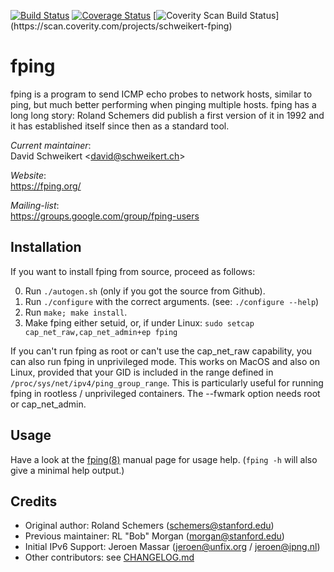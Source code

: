 [![Build Status](https://travis-ci.org/schweikert/fping.svg?branch=develop)](https://travis-ci.org/schweikert/fping)
[![Coverage Status](https://coveralls.io/repos/github/schweikert/fping/badge.svg?branch=develop)](https://coveralls.io/github/schweikert/fping?branch=develop)
[![Coverity Scan Build Status](https://scan.coverity.com/projects/11559/badge.svg?flat=1")](https://scan.coverity.com/projects/schweikert-fping)

# fping

fping is a program to send ICMP echo probes to network hosts, similar to ping,
but much better performing when pinging multiple hosts. fping has a long long
story: Roland Schemers did publish a first version of it in 1992 and it has
established itself since then as a standard tool.

_Current maintainer_:  
  David Schweikert \<david@schweikert.ch\>

_Website_:  
  https://fping.org/

_Mailing-list_:  
  https://groups.google.com/group/fping-users

## Installation

If you want to install fping from source, proceed as follows:

0. Run `./autogen.sh`
   (only if you got the source from Github).
1. Run `./configure` with the correct arguments.
   (see: `./configure --help`)
2. Run `make; make install`.
3. Make fping either setuid, or, if under Linux:
   `sudo setcap cap_net_raw,cap_net_admin+ep fping`

If you can't run fping as root or can't use the cap_net_raw capability, you can
also run fping in unprivileged mode. This works on MacOS and also on Linux,
provided that your GID is included in the range defined in
`/proc/sys/net/ipv4/ping_group_range`. This is particularly useful for running
fping in rootless / unprivileged containers. The --fwmark option needs root or
cap_net_admin.

## Usage

Have a look at the [fping(8)](doc/fping.pod) manual page for usage help.
(`fping -h` will also give a minimal help output.)

## Credits

* Original author:  Roland Schemers (schemers@stanford.edu)
* Previous maintainer:  RL "Bob" Morgan (morgan@stanford.edu)
* Initial IPv6 Support: Jeroen Massar (jeroen@unfix.org / jeroen@ipng.nl)
* Other contributors: see [CHANGELOG.md](CHANGELOG.md)
